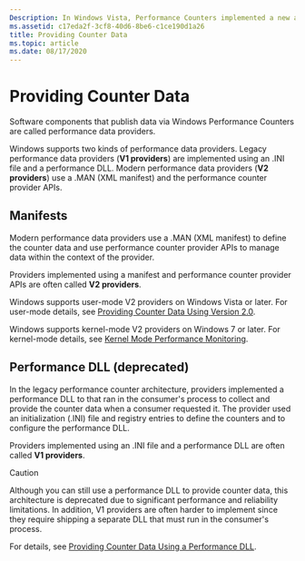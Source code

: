 ```yaml
---
Description: In Windows Vista, Performance Counters implemented a new architecture (version 2.0) for providing counter data.
ms.assetid: c17eda2f-3cf8-40d6-8be6-c1ce190d1a26
title: Providing Counter Data
ms.topic: article
ms.date: 08/17/2020
---
```


# Providing Counter Data

Software components that publish data via Windows Performance Counters are called performance data providers.

Windows supports two kinds of performance data providers. Legacy performance data providers (**V1 providers**) are implemented using an .INI file and a performance DLL. Modern performance data providers (**V2 providers**) use a .MAN (XML manifest) and the performance counter provider APIs.

## Manifests

Modern performance data providers use a .MAN (XML manifest) to define the counter data and use performance counter provider APIs to manage data within the context of the provider.

Providers implemented using a manifest and performance counter provider APIs are often called **V2 providers**.

Windows supports user-mode V2 providers on Windows Vista or later. For user-mode details, see [Providing Counter Data Using Version 2.0](providing-counter-data-using-version-2-0.md).

Windows supports kernel-mode V2 providers on Windows 7 or later. For kernel-mode details, see [Kernel Mode Performance Monitoring](https://docs.microsoft.com/windows-hardware/drivers/devtest/kernel-mode-performance-monitoring).

## Performance DLL (deprecated)

In the legacy performance counter architecture, providers implemented a performance DLL to that ran in the consumer's process to collect and provide the counter data when a consumer requested it. The provider used an initialization (.INI) file and registry entries to define the counters and to configure the performance DLL.

Providers implemented using an .INI file and a performance DLL are often called **V1 providers**.

> [!CAUTION]
> Although you can still use a performance DLL to provide counter data, this architecture is deprecated due to significant performance and reliability limitations. In addition, V1 providers are often harder to implement since they require shipping a separate DLL that must run in the consumer's process.

For details, see [Providing Counter Data Using a Performance DLL](providing-counter-data-using-a-performance-dll.md).
